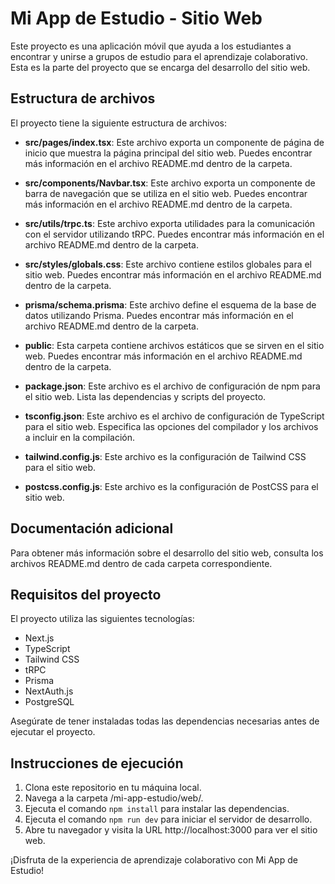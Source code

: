 # Mi App de Estudio - Sitio Web

Este proyecto es una aplicación móvil que ayuda a los estudiantes a encontrar y unirse a grupos de estudio para el aprendizaje colaborativo. Esta es la parte del proyecto que se encarga del desarrollo del sitio web.

## Estructura de archivos

El proyecto tiene la siguiente estructura de archivos:

- **src/pages/index.tsx**: Este archivo exporta un componente de página de inicio que muestra la página principal del sitio web. Puedes encontrar más información en el archivo README.md dentro de la carpeta.

- **src/components/Navbar.tsx**: Este archivo exporta un componente de barra de navegación que se utiliza en el sitio web. Puedes encontrar más información en el archivo README.md dentro de la carpeta.

- **src/utils/trpc.ts**: Este archivo exporta utilidades para la comunicación con el servidor utilizando tRPC. Puedes encontrar más información en el archivo README.md dentro de la carpeta.

- **src/styles/globals.css**: Este archivo contiene estilos globales para el sitio web. Puedes encontrar más información en el archivo README.md dentro de la carpeta.

- **prisma/schema.prisma**: Este archivo define el esquema de la base de datos utilizando Prisma. Puedes encontrar más información en el archivo README.md dentro de la carpeta.

- **public**: Esta carpeta contiene archivos estáticos que se sirven en el sitio web. Puedes encontrar más información en el archivo README.md dentro de la carpeta.

- **package.json**: Este archivo es el archivo de configuración de npm para el sitio web. Lista las dependencias y scripts del proyecto.

- **tsconfig.json**: Este archivo es el archivo de configuración de TypeScript para el sitio web. Especifica las opciones del compilador y los archivos a incluir en la compilación.

- **tailwind.config.js**: Este archivo es la configuración de Tailwind CSS para el sitio web.

- **postcss.config.js**: Este archivo es la configuración de PostCSS para el sitio web.

## Documentación adicional

Para obtener más información sobre el desarrollo del sitio web, consulta los archivos README.md dentro de cada carpeta correspondiente.

## Requisitos del proyecto

El proyecto utiliza las siguientes tecnologías:

- Next.js
- TypeScript
- Tailwind CSS
- tRPC
- Prisma
- NextAuth.js
- PostgreSQL

Asegúrate de tener instaladas todas las dependencias necesarias antes de ejecutar el proyecto.

## Instrucciones de ejecución

1. Clona este repositorio en tu máquina local.
2. Navega a la carpeta /mi-app-estudio/web/.
3. Ejecuta el comando `npm install` para instalar las dependencias.
4. Ejecuta el comando `npm run dev` para iniciar el servidor de desarrollo.
5. Abre tu navegador y visita la URL http://localhost:3000 para ver el sitio web.

¡Disfruta de la experiencia de aprendizaje colaborativo con Mi App de Estudio!